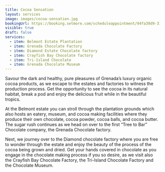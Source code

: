 ```yaml
---
title: Cocoa Sensation
layout: services
image: images/cocoa-sensation.jpg
bookingUrl: https://booking.setmore.com/scheduleappointment/94fa39d9-3139-41a9-b47e-20d34c9be61f/services/3c278d9f-229c-4fb9-af35-913e0bce15a2?source=settings
visible: true
draft: false
services:
  - item: Belmont Estate Plantation
  - item: Grenada Chocolate Factory
  - item: Diamond Estate Chocolate factory
  - item: Crayfish Bay Chocolate factory
  - item: Tri-Island Chocolate
  - item: Grenada Chocolate Museum
---
```


Savour the dark and healthy, pure pleasures of Grenada’s luxury organic cocoa products, as we escape to the estates and factories to witness the production process. Get the opportunity to see the cocoa in its natural habitat, break a pod and enjoy the delicious fruit while in the beautiful tropics.

At the Belmont estate you can stroll through the plantation grounds which also hosts an eatery, museum, and cocoa making facilities where they produce their own chocolate, cocoa powder, cocoa balls, and cocoa butter. The sugar rush continues as we head on over to the first “Tree to Bar” Chocolate company, the Grenada Chocolate factory.

Next, we journey over to the Diamond chocolate factory where you are free to wonder through the estate and enjoy the beauty of the process of the cocoa being grown and dried. Get your hands covered in chocolate as you engage in the chocolate making process if you so desire, as we visit also the Crayfish Bay Chocolate Factory, the Tri-Island Chocolate Factory and the Chocolate Museum.
